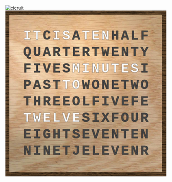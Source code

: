 ![cicruit](https://raw.githubusercontent.com/zdwolfe/clock/arduino/circuit.png)
![design](design.png)
